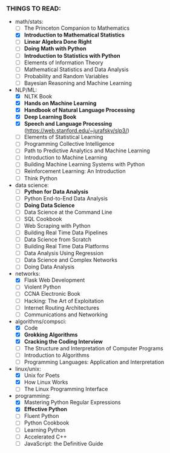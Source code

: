 ### THINGS TO READ:
- math/stats:
    - [ ] The Princeton Companion to Mathematics
    - [X] **Introduction to Mathematical Statistics**
    - [ ] **Linear Algebra Done Right**
    - [ ] **Doing Math with Python**
    - [ ] **Introduction to Statistics with Python**
    - [ ] Elements of Information Theory
    - [ ] Mathematical Statistics and Data Analysis
    - [ ] Probability and Random Variables
    - [ ] Bayesian Reasoning and Machine Learning
- NLP/ML:
    - [X] NLTK Book
    - [X] **Hands on Machine Learning**
    - [X] **Handbook of Natural Language Processing**
    - [X] **Deep Learning Book**
    - [X] **Speech and Language Processing** (https://web.stanford.edu/~jurafsky/slp3/)
    - [ ] Elements of Statistical Learning
    - [ ] Programming Collective Intelligence
    - [ ] Path to Predictive Analytics and Machine Learning
    - [ ] Introduction to Machine Learning
    - [ ] Building Machine Learning Systems with Python
    - [ ] Reinforcement Learning: An Introduction
    - [ ] Think Python
- data science:
    - [ ] **Python for Data Analysis**
    - [ ] Python End-to-End Data Analysis
    - [ ] **Doing Data Science**
    - [ ] Data Science at the Command Line
    - [ ] SQL Cookbook
    - [ ] Web Scraping with Python
    - [ ] Building Real Time Data Pipelines
    - [ ] Data Science from Scratch
    - [ ] Building Real Time Data Platforms
    - [ ] Data Analysis Using Regression
    - [ ] Data Science and Complex Networks
    - [ ] Doing Data Analysis
- networks:
    - [X] Flask Web Development
    - [ ] Violent Python
    - [ ] CCNA Electronic Book
    - [ ] Hacking: The Art of Exploitation
    - [ ] Internet Routing Architectures
    - [ ] Communications and Networking
- algorithms/compsci:
    - [X] Code
    - [X] **Grokking Algorithms**
    - [x] **Cracking the Coding Interview**
    - [ ] The Structure and Interpretation of Computer Programs
    - [ ] Introduction to Algorithms
    - [ ] Programming Languages: Application and Interpretation
- linux/unix:
    - [X] Unix for Poets
    - [X] How Linux Works
    - [ ] The Linux Programming Interface
- programming:
    - [X] Mastering Python Regular Expressions
    - [X] **Effective Python**
    - [ ] Fluent Python
    - [ ] Python Cookbook
    - [ ] Learning Python
    - [ ] Accelerated C++
    - [ ] JavaScript: the Definitive Guide
